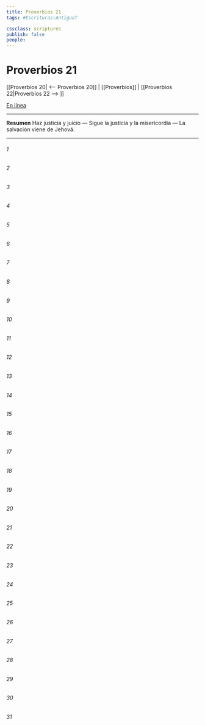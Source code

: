 ```yaml
---
title: Proverbios 21
tags: #Escrituras\AntiguoT

cssclass: scriptures
publish: false
people:
---
```


# Proverbios 21
[[Proverbios 20| <-- Proverbios 20]] | [[Proverbios]] | [[Proverbios 22|Proverbios 22 --> ]]

[En línea](https://churchofjesuschrist.org/study/scriptures/ot/prov/21?lang=spa)

---
__Resumen__
Haz justicia y juicio — Sigue la justicia y la misericordia — La salvación viene de Jehová.

---
###### 1 


###### 2 


###### 3 


###### 4 


###### 5 


###### 6 


###### 7 


###### 8 


###### 9 


###### 10 


###### 11 


###### 12 


###### 13 


###### 14 


###### 15 


###### 16 


###### 17 


###### 18 


###### 19 


###### 20 


###### 21 


###### 22 


###### 23 


###### 24 


###### 25 


###### 26 


###### 27 


###### 28 


###### 29 


###### 30 


###### 31 


